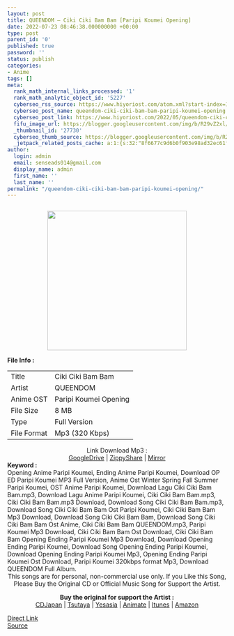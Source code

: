 ```yaml
---
layout: post
title: QUEENDOM – Ciki Ciki Bam Bam [Paripi Koumei Opening]
date: 2022-07-23 08:46:38.000000000 +00:00
type: post
parent_id: '0'
published: true
password: ''
status: publish
categories:
- Anime
tags: []
meta:
  rank_math_internal_links_processed: '1'
  rank_math_analytic_object_id: '5227'
  cyberseo_rss_source: https://www.hiyoriost.com/atom.xml?start-index=1
  cyberseo_post_name: queendom-ciki-ciki-bam-bam-paripi-koumei-opening
  cyberseo_post_link: https://www.hiyoriost.com/2022/05/queendom-ciki-ciki-bam-bam-paripi.html
  fifu_image_url: https://blogger.googleusercontent.com/img/b/R29vZ2xl/AVvXsEimOVhOFHj8qN62qknNGFyPyBQdk9XU81kba-iiAWSt3XtCHv5KAhgNAPWXPcw3ubpYg67xaq5cdS81_mlBCBxWPOFAtdGISyx1wOh6EErEEeWgYIWSIoTdzyWYaUojsI_UiCspGvN_gnhR1gUwYP0DRqVslXBaCpVpL2UoaD03rWVIJHVU_251269i/s320/cover%20-%202022-05-20T141828.561.jpg
  _thumbnail_id: '27730'
  cyberseo_thumb_source: https://blogger.googleusercontent.com/img/b/R29vZ2xl/AVvXsEimOVhOFHj8qN62qknNGFyPyBQdk9XU81kba-iiAWSt3XtCHv5KAhgNAPWXPcw3ubpYg67xaq5cdS81_mlBCBxWPOFAtdGISyx1wOh6EErEEeWgYIWSIoTdzyWYaUojsI_UiCspGvN_gnhR1gUwYP0DRqVslXBaCpVpL2UoaD03rWVIJHVU_251269i/s320/cover%20-%202022-05-20T141828.561.jpg
  _jetpack_related_posts_cache: a:1:{s:32:"8f6677c9d6b0f903e98ad32ec61f8deb";a:2:{s:7:"expires";i:1663495051;s:7:"payload";a:3:{i:0;a:1:{s:2:"id";i:27941;}i:1;a:1:{s:2:"id";i:26947;}i:2;a:1:{s:2:"id";i:26832;}}}}
author:
  login: admin
  email: senseads014@gmail.com
  display_name: admin
  first_name: ''
  last_name: ''
permalink: "/queendom-ciki-ciki-bam-bam-paripi-koumei-opening/"
---
```

<div class="separator" style="clear: both;"><a href="https://blogger.googleusercontent.com/img/b/R29vZ2xl/AVvXsEimOVhOFHj8qN62qknNGFyPyBQdk9XU81kba-iiAWSt3XtCHv5KAhgNAPWXPcw3ubpYg67xaq5cdS81_mlBCBxWPOFAtdGISyx1wOh6EErEEeWgYIWSIoTdzyWYaUojsI_UiCspGvN_gnhR1gUwYP0DRqVslXBaCpVpL2UoaD03rWVIJHVU_251269i/s993/cover%20-%202022-05-20T141828.561.jpg" style="display: block; padding: 1em 0; text-align: center; "><img alt border="0" data-original-height="990" data-original-width="993" src="{{ site.baseurl }}/assets/2022/07/cover%20-%202022-05-20T141828.561.jpg" width="320" /></a></div>
<div class="linkdownload"><b>File Info : </b></div>
<div class="info2" id="Info">
<table>
<tbody>
<tr>
<td class="tablex">Title </td>
<td>Ciki Ciki Bam Bam</td>
</tr>
<tr>
<td class="tablex">Artist </td>
<td>QUEENDOM</td>
</tr>
<tr>
<td class="tablex">Anime OST </td>
<td>Paripi Koumei Opening</td>
</tr>
<tr>
<td class="tablex">File Size </td>
<td>8 MB</td>
</tr>
<tr>
<td class="tablex">Type </td>
<td>Full Version</td>
</tr>
<tr>
<td class="tablex">File Format </td>
<td>Mp3 (320 Kbps)</td>
</tr>
</tbody>
</table>
</div>
<div style="text-align: center;">
<div class="smokeddl">
<div class="linkdownload">Link Download Mp3 : </div>
<div class="smokeurl">
<a href="https://drive.google.com/file/d/1liUGaNKOb3vE3Hgk_JPXVaE2N-gnsMvF/view?usp=drivesdk" rel="nofollow noopener" target="_blank">GoogleDrive</a> | <a href="https://www33.zippyshare.com/v/3lVNNhsg/file.html" rel="nofollow noopener" target="_blank">ZippyShare</a> | <a href="https://mir.cr/1EGIFPLV" rel="nofollow noopener" target="_blank">Mirror</a> </div>
</div>
</div>
<div class="keywordz"><b>Keyword : </b>
<div class="tagser">Opening Anime Paripi Koumei, Ending Anime Paripi Koumei, Download OP ED Paripi Koumei MP3 Full Version, Anime Ost Winter Spring Fall Summer Paripi Koumei, OST Anime Paripi Koumei, Download Lagu Ciki Ciki Bam Bam.mp3, Download Lagu Anime Paripi Koumei, Ciki Ciki Bam Bam.mp3, Ciki Ciki Bam Bam.mp3 Download, Download Song Ciki Ciki Bam Bam.mp3, Download Song Ciki Ciki Bam Bam Ost Paripi Koumei, Ciki Ciki Bam Bam Mp3 Download, Download Song Ciki Ciki Bam Bam, Download Song Ciki Ciki Bam Bam Ost Anime, Ciki Ciki Bam Bam QUEENDOM.mp3, Paripi Koumei Mp3 Download, Ciki Ciki Bam Bam Ost Download, Ciki Ciki Bam Bam Opening Ending Paripi Koumei Mp3 Download, Download Opening Ending Paripi Koumei, Download Song Opening Ending Paripi Koumei, Download Opening Ending Paripi Koumei Mp3, Opening Ending Paripi Koumei Ost Download, Paripi Koumei 320kbps format Mp3, Download QUEENDOM Full Album.</div>
</div>
<div class="keywordz" align="center">This songs are for personal, non-commercial use only. If you Like this Song, Please Buy the Original CD or Official Music Song for Support the Artist.
<p>
<b>Buy the original for support the Artist : </b><br /><a href="https://www.cdjapan.co.jp/" target="_blank" rel="noopener">CDJapan</a> | <a href="https://shop.tsutaya.co.jp/" target="_blank" rel="noopener">Tsutaya</a> | <a href="https://www.yesasia.com/" target="_blank" rel="noopener">Yesasia</a> | <a href="https://www.animate-onlineshop.jp/" target="_blank" rel="noopener">Animate</a> | <a href="https://www.apple.com/jp/itunes" target="_blank" rel="noopener">Itunes</a> | <a href="https://amazon.co.jp/" target="_blank" rel="noopener">Amazon</a></p>
</div>
<link rel="stylesheet" href="https://cdnjs.cloudflare.com/ajax/libs/font-awesome/4.7.0/css/font-awesome.min.css" />
<div class="divbtn"> <a href="https://handymansurrender.com/fihup8buzv?key=94550f7ce39444073321dde3b8782f97" class="btn"><i class="fa fa-download"></i> Direct Link</a> <br /><a href="https://www.hiyoriost.com/2022/05/queendom-ciki-ciki-bam-bam-paripi.html">Source</a> </div>

